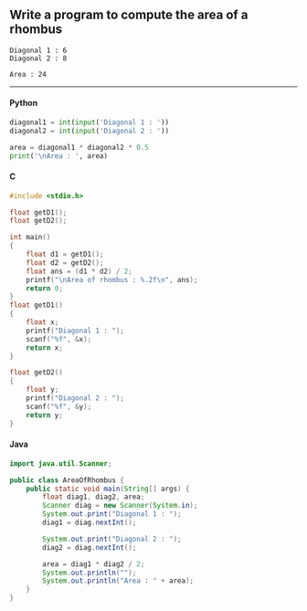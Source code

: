 ## Write a program to compute the area of a rhombus

```
Diagonal 1 : 6
Diagonal 2 : 8

Area : 24
```

---

<CodeBlock slots="heading, code" repeat="3" languages="Python, C, Java" />

#### Python

```python
diagonal1 = int(input('Diagonal 1 : '))
diagonal2 = int(input('Diagonal 2 : '))

area = diagonal1 * diagonal2 * 0.5
print('\nArea : ', area)
```

#### C

```c
#include <stdio.h>

float getD1();
float getD2();

int main()
{
    float d1 = getD1();
    float d2 = getD2();
    float ans = (d1 * d2) / 2;
    printf("\nArea of rhombus : %.2f\n", ans);
    return 0;
}
float getD1()
{
    float x;
    printf("Diagonal 1 : ");
    scanf("%f", &x);
    return x;
}

float getD2()
{
    float y;
    printf("Diagonal 2 : ");
    scanf("%f", &y);
    return y;
}
```

#### Java

```java
import java.util.Scanner;

public class AreaOfRhombus {
    public static void main(String[] args) {
        float diag1, diag2, area;
        Scanner diag = new Scanner(System.in);
        System.out.print("Diagonal 1 : ");
        diag1 = diag.nextInt();

        System.out.print("Diagonal 2 : ");
        diag2 = diag.nextInt();

        area = diag1 * diag2 / 2;
        System.out.println("");
        System.out.println("Area : " + area);
    }
}
```
